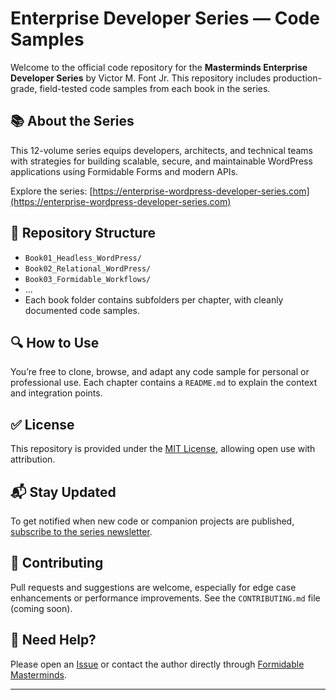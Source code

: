 # Enterprise Developer Series — Code Samples

Welcome to the official code repository for the **Masterminds Enterprise Developer Series** by Victor M. Font Jr. This repository includes production-grade, field-tested code samples from each book in the series.

## 📚 About the Series

This 12-volume series equips developers, architects, and technical teams with strategies for building scalable, secure, and maintainable WordPress applications using Formidable Forms and modern APIs.

Explore the series: [https://enterprise-wordpress-developer-series.com](https://enterprise-wordpress-developer-series.com)

## 📁 Repository Structure

- `Book01_Headless_WordPress/`
- `Book02_Relational_WordPress/`
- `Book03_Formidable_Workflows/`
- ...
- Each book folder contains subfolders per chapter, with cleanly documented code samples.

## 🔍 How to Use

You’re free to clone, browse, and adapt any code sample for personal or professional use. Each chapter contains a `README.md` to explain the context and integration points.

## ✅ License

This repository is provided under the [MIT License](LICENSE), allowing open use with attribution.

## 📬 Stay Updated

To get notified when new code or companion projects are published, [subscribe to the series newsletter](https://enterprise-wordpress-developer-series.com#newsletter).

## 🤝 Contributing

Pull requests and suggestions are welcome, especially for edge case enhancements or performance improvements. See the `CONTRIBUTING.md` file (coming soon).

## 📣 Need Help?

Please open an [Issue](https://github.com/YOUR_USERNAME/enterprise-developer-series-code/issues) or contact the author directly through [Formidable Masterminds](https://formidable-masterminds.com).

---

